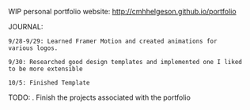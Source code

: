WIP personal portfolio website: http://cmhhelgeson.github.io/portfolio



JOURNAL: 

    9/28-9/29: Learned Framer Motion and created animations for
    various logos. 

    9/30: Researched good design templates and implemented one I liked
    to be more extensible

    10/5: Finished Template

TODO: 
    . Finish the projects associated with the portfolio
    
